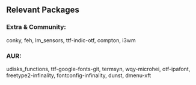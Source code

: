## Relevant Packages

### Extra & Community:

conky, feh, lm_sensors, ttf-indic-otf, compton, i3wm

### AUR:

udisks_functions, ttf-google-fonts-git, termsyn, wqy-microhei,
otf-ipafont, freetype2-infinality, fontconfig-infinality,
dunst, dmenu-xft
